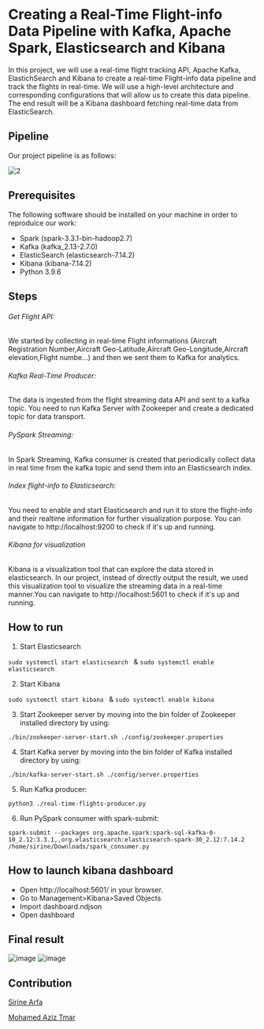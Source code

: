 # Creating a Real-Time Flight-info Data Pipeline with Kafka, Apache Spark, Elasticsearch and Kibana

In this project, we will use a real-time flight tracking API, Apache Kafka, ElastichSearch and Kibana to create a real-time Flight-info data pipeline and track the flights in real-time. We will use a high-level architecture and
corresponding configurations that will allow us to create this data pipeline. The end result will be a Kibana dashboard fetching real-time data from ElasticSearch.

## Pipeline
Our project pipeline is as follows:

![2](https://user-images.githubusercontent.com/80635318/209438588-6f71c44e-c24f-4e80-b8bd-e3168f9bf963.PNG)

## Prerequisites
The following software should be installed on your machine in order to reproduice our work:

- Spark (spark-3.3.1-bin-hadoop2.7)
- Kafka (kafka_2.13-2.7.0)
- ElasticSearch (elasticsearch-7.14.2)
- Kibana (kibana-7.14.2)
- Python 3.9.6
## Steps
###### Get Flight API:
We started by collecting in real-time Flight informations (Aircraft Registration Number,Aircraft Geo-Latitude,Aircraft Geo-Longitude,Aircraft elevation,Flight numbe...) and then we sent them to Kafka for analytics.

###### Kafka Real-Time Producer:
The data is ingested from the flight streaming data API and sent to a kafka topic. You need to run Kafka Server with Zookeeper and create a dedicated topic for data transport.
###### PySpark Streaming:
 In Spark Streaming, Kafka consumer is created that periodically collect data in real time from the kafka topic and send them into an Elasticsearch index.
###### Index flight-info to Elasticsearch:
You need to enable and start Elasticsearch and run it to store the flight-info and their realtime information for further visualization purpose. You can navigate to http://localhost:9200 to check if it's up and running.
###### Kibana for visualization
Kibana is a visualization tool that can explore the data stored in elasticsearch. In our project, instead of directly output the result, we used this visualization tool to visualize the streaming data in a real-time manner.You can navigate to http://localhost:5601 to check if it's up and running.

## How to run
1. Start Elasticsearch

`sudo systemctl start elasticsearch ` & `sudo systemctl enable elasticsearch `

2. Start Kibana

`sudo systemctl start kibana ` & `sudo systemctl enable kibana  `

3. Start Zookeeper server by moving into the bin folder of Zookeeper installed directory by using:

`./bin/zookeeper-server-start.sh ./config/zookeeper.properties`

4. Start Kafka server by moving into the bin folder of Kafka installed directory by using:

`./bin/kafka-server-start.sh ./config/server.properties`

5. Run Kafka producer:

`python3 ./real-time-flights-producer.py`

6. Run PySpark consumer with spark-submit:

`spark-submit --packages org.apache.spark:spark-sql-kafka-0-10_2.12:3.3.1,,org.elasticsearch:elasticsearch-spark-30_2.12:7.14.2 /home/sirine/Downloads/spark_consumer.py`

## How to launch kibana dashboard

- Open http://localhost:5601/ in your browser.
- Go to Management>Kibana>Saved Objects
- Import dashboard.ndjson
- Open dashboard

## Final result
![image](https://github.com/OjasKarmarkar/Flight-Analysis-Big-Data/assets/36037604/edbb0ff7-9cbb-4c37-9024-97d14bd706bf)
![image](https://github.com/OjasKarmarkar/Flight-Analysis-Big-Data/assets/36037604/3bad2a7f-7e66-46a4-b63b-f0cf3c6b6659)


## Contribution

[Sirine Arfa](https://github.com/SirineArfa)

[Mohamed Aziz Tmar](https://github.com/tmarmedaziz)







